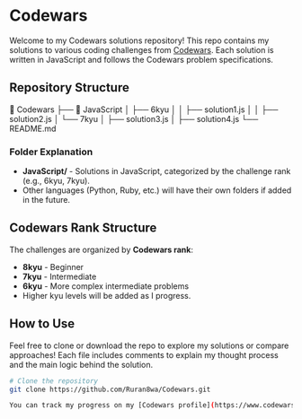 # Codewars

Welcome to my Codewars solutions repository! This repo contains my solutions to various coding challenges from [Codewars](https://www.codewars.com/). Each solution is written in JavaScript and follows the Codewars problem specifications.

## Repository Structure

📂 Codewars ├── 📁 JavaScript │ ├── 6kyu │ │ ├── solution1.js │ │ ├── solution2.js │ └── 7kyu │ ├── solution3.js │ ├── solution4.js └── README.md

### Folder Explanation

- **JavaScript/** - Solutions in JavaScript, categorized by the challenge rank (e.g., 6kyu, 7kyu).
- Other languages (Python, Ruby, etc.) will have their own folders if added in the future.

## Codewars Rank Structure

The challenges are organized by **Codewars rank**:
- **8kyu** - Beginner
- **7kyu** - Intermediate
- **6kyu** - More complex intermediate problems
- Higher kyu levels will be added as I progress.

## How to Use

Feel free to clone or download the repo to explore my solutions or compare approaches! Each file includes comments to explain my thought process and the main logic behind the solution.

```bash
# Clone the repository
git clone https://github.com/Ruran8wa/Codewars.git

You can track my progress on my [Codewars profile](https://www.codewars.com/users/prince-rurangwa).
